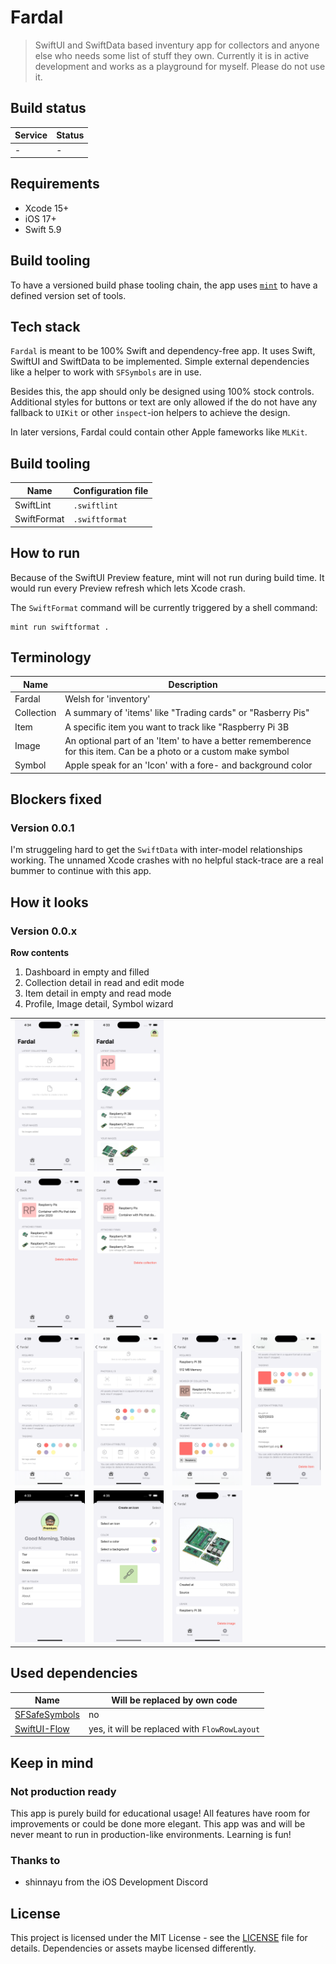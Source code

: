 # Fardal
> SwiftUI and SwiftData based inventury app for collectors and anyone else who needs some list of stuff they own.
> Currently it is in active development and works as a playground for myself. Please do not use it.

 ## Build status

|Service|Status|
|-------|------|
|-|-|

## Requirements
- Xcode 15+
- iOS 17+
- Swift 5.9

## Build tooling
To have a versioned build phase tooling chain, the app uses [`mint`](https://github.com/yonaskolb/Mint) to have a defined version set of tools. 

## Tech stack
`Fardal` is meant to be 100% Swift and dependency-free app. It uses Swift, SwiftUI and SwiftData to be implemented. Simple external dependencies like a helper to work with `SFSymbols` are in use.

Besides this, the app should only be designed using 100% stock controls. Additional styles for buttons or text are only allowed if the do not have any fallback to `UIKit` or other `inspect`-ion helpers to achieve the design.

In later versions, Fardal could contain other Apple fameworks like `MLKit`.

## Build tooling
|Name|Configuration file|
|-|-|
|SwiftLint|`.swiftlint`|
|SwiftFormat|`.swiftformat`|

## How to run
Because of the SwiftUI Preview feature, mint will not run during build time. It would run every Preview refresh which lets Xcode crash.

The `SwiftFormat` command will be currently triggered by a shell command:
```shell
mint run swiftformat .
```

## Terminology
|Name|Description|
|-|-|
|Fardal|Welsh for 'inventory'|
|Collection|A summary of 'items' like "Trading cards" or "Rasberry Pis"
|Item|A specific item you want to track like "Raspberry Pi 3B|
|Image|An optional part of an 'Item' to have a better rememberence for this item. Can be a photo or a custom make symbol|
|Symbol|Apple speak for an 'Icon' with a fore- and background color


## Blockers fixed
### Version 0.0.1
I'm struggeling hard to get the `SwiftData` with inter-model relationships working. The unnamed Xcode crashes with no helpful stack-trace are a real bummer to continue with this app.

## How it looks
### Version 0.0.x

**Row contents**
1. Dashboard in empty and filled
2. Collection detail in read and edit mode
3. Item detail in empty and read mode
4. Profile, Image detail, Symbol wizard

| | | | |
|-|-|-|-|
|<img src="__docs/001-dashboard-empty-light.png"/>|<img src="__docs/001-dashboard-filled-light.png"/>|
|<img src="__docs/001-collection-detail.png"/>|<img src="__docs/001-collection-detail-edit.png"/>||||
|<img src="__docs/001-item-detail-empty-1.png"/>|<img src="__docs/001-item-detail-empty-2.png" />|<img src="__docs/001-item-detail-1.png"/>|<img src="__docs/001-item-detail-2.png" />|
|<img src="__docs/001-profile.png"/>|<img src="__docs/001-symbol-wizard.png"/>|<img src="__docs/001-image-detail.png"/>|


## Used dependencies

|Name|Will be replaced by own code|
|-|-|
|[SFSafeSymbols](https://github.com/SFSafeSymbols/SFSafeSymbols)|no|
|[SwiftUI-Flow](https://github.com/tevelee/SwiftUI-Flow)|yes, it will be replaced with `FlowRowLayout`|

## Keep in mind

### Not production ready
This app is purely build for educational usage! All features have room for improvements or could be done more elegant. This app was and will be never meant to run in production-like environments. Learning is fun!

### Thanks to
- shinnayu from the iOS Development Discord

## License
This project is licensed under the MIT License - see the [LICENSE](LICENSE) file for details.
Dependencies or assets maybe licensed differently.

